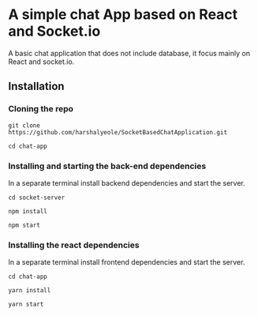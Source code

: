 # A simple chat App based on React and Socket.io

A basic chat application that does not include database, it focus mainly on React and socket.io.

## Installation

### Cloning the repo
```
git clone https://github.com/harshalyeole/SocketBasedChatApplication.git

cd chat-app
```

### Installing and starting the back-end dependencies
In a separate terminal install backend dependencies and start the server.

```
cd socket-server

npm install

npm start
```

### Installing the react dependencies
In a separate terminal install frontend dependencies and start the server.

```
cd chat-app

yarn install

yarn start
```